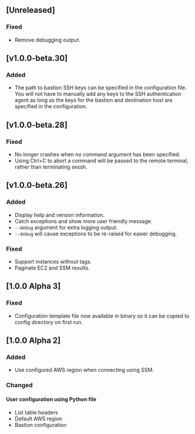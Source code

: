 ## [Unreleased]
### Fixed
- Remove debugging output.

## [v1.0.0-beta.30]
### Added
- The path to bastion SSH keys can be specified in the configuration file. You will not have to manually add any keys to the SSH authentication agent as long as the keys for the bastion and destination host are specified in the configuration.

## [v1.0.0-beta.28]
### Fixed
- No longer crashes when no command argument has been specified.
- Using Ctrl+C to abort a command will be passed to the remote terminal, rather than terminating sessh. 

## [v1.0.0-beta.26]
### Added
- Display help and version information.
- Catch exceptions and show more user friendly message.
- `--debug` argument for extra logging output.
- `--debug` will cause exceptions to be re-raised for easier debugging. 

### Fixed
- Support instances without tags.
- Paginate EC2 and SSM results.

## [1.0.0 Alpha 3]
### Fixed
- Configuration template file now available in binary so it can be copied to config directory on first run.

## [1.0.0 Alpha 2]
### Added
- Use configured AWS region when connecting using SSM.

### Changed
#### User configuration using Python file
- List table headers
- Default AWS region
- Bastion configuration
